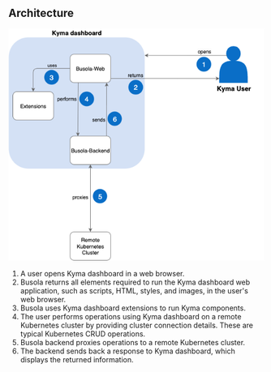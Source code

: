 ## Architecture

![Kyma dashboard architecture](../user/assets/dashboard_architecture.png)

1. A user opens Kyma dashboard in a web browser.
2. Busola returns all elements required to run the Kyma dashboard web application, such as scripts, HTML, styles, and images, in the user's web browser.
3. Busola uses Kyma dashboard extensions to run Kyma components.
4. The user performs operations using Kyma dashboard on a remote Kubernetes cluster by providing cluster connection details. These are typical Kubernetes CRUD operations.
5. Busola backend proxies operations to a remote Kubernetes cluster.
6. The backend sends back a response to Kyma dashboard, which displays the returned information.
